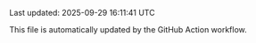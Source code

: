 Last updated: 2025-09-29 16:11:41 UTC

This file is automatically updated by the GitHub Action workflow.
